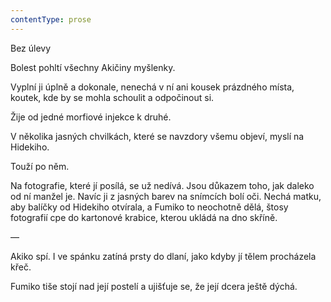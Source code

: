 ```yaml
---
contentType: prose
---
```


<section>

Bez úlevy

Bolest pohltí všechny Akičiny myšlenky.

Vyplní ji úplně a dokonale, nenechá v ní ani kousek prázdného místa, koutek, kde by se mohla schoulit a odpočinout si.

Žije od jedné morfiové injekce k druhé.

V několika jasných chvilkách, které se navzdory všemu objeví, myslí na Hidekiho.

Touží po něm.

Na fotografie, které jí posílá, se už nedívá. Jsou důkazem toho, jak daleko od ní manžel je. Navíc ji z jasných barev na snímcích bolí oči. Nechá matku, aby balíčky od Hidekiho otvírala, a Fumiko to neochotně dělá, štosy fotografií cpe do kartonové krabice, kterou ukládá na dno skříně.

—

Akiko spí. I ve spánku zatíná prsty do dlaní, jako kdyby jí tělem procházela křeč.

Fumiko tiše stojí nad její postelí a ujišťuje se, že její dcera ještě dýchá.

</section>
